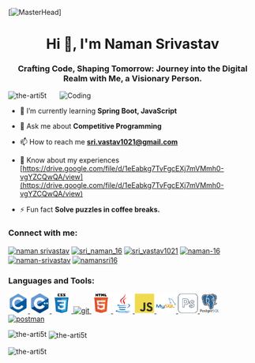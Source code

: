 [![MasterHead](https://media.licdn.com/dms/image/C4D16AQH_IepYscbuDQ/profile-displaybackgroundimage-shrink_350_1400/0/1647781218171?e=1709164800&v=beta&t=qws3Dnb_hDXzf0geqVuZUxpx7FDJEeyRgTQIbn8C9Hs)]
<h1 align="center">Hi 👋, I'm Naman Srivastav</h1>
<h3 align="center">Crafting Code, Shaping Tomorrow: Journey into the Digital Realm with Me, a Visionary Person.</h3>
<img align="right" alt="Coding" width="400" src="https://camo.githubusercontent.com/2024b4acc66429c1d1dfbe6bcfbe35897f5d939da3522d35922057296eeaf7e6/68747470733a2f2f63646e2e6472696262626c652e636f6d2f75736572732f323133313939332f73637265656e73686f74732f343934383733362f74686f75676874776f726b732d6769665f6472696262626c652e676966">


<p align="left"> <img src="https://komarev.com/ghpvc/?username=the-arti5t&label=Profile%20views&color=0e75b6&style=flat-square" alt="the-arti5t" /> </p>

- 🌱 I’m currently learning **Spring Boot, JavaScript**

- 💬 Ask me about **Competitive Programming**

- 📫 How to reach me **sri.vastav1021@gmail.com**

- 📄 Know about my experiences [https://drive.google.com/file/d/1eEabkg7TvFgcEXj7mVMmh0-vgYZCQwQA/view](https://drive.google.com/file/d/1eEabkg7TvFgcEXj7mVMmh0-vgYZCQwQA/view)

- ⚡ Fun fact **Solve puzzles in coffee breaks.**

<h3 align="left">Connect with me:</h3>
<p align="left">
<a href="https://linkedin.com/in/naman-srivastav-20a134202" target="blank"><img align="center" src="https://raw.githubusercontent.com/rahuldkjain/github-profile-readme-generator/master/src/images/icons/Social/linked-in-alt.svg" alt="naman srivastav" height="30" width="40" /></a>
<a href="https://www.codechef.com/users/sri_naman_16" target="blank"><img align="center" src="https://cdn.jsdelivr.net/npm/simple-icons@3.1.0/icons/codechef.svg" alt="sri_naman_16" height="30" width="40" /></a>
<a href="https://www.hackerrank.com/sri_vastav1021" target="blank"><img align="center" src="https://raw.githubusercontent.com/rahuldkjain/github-profile-readme-generator/master/src/images/icons/Social/hackerrank.svg" alt="sri_vastav1021" height="30" width="40" /></a>
<a href="https://codeforces.com/profile/naman-16" target="blank"><img align="center" src="https://raw.githubusercontent.com/rahuldkjain/github-profile-readme-generator/master/src/images/icons/Social/codeforces.svg" alt="naman-16" height="30" width="40" /></a>
<a href="https://www.leetcode.com/naman-srivastav" target="blank"><img align="center" src="https://raw.githubusercontent.com/rahuldkjain/github-profile-readme-generator/master/src/images/icons/Social/leet-code.svg" alt="naman-srivastav" height="30" width="40" /></a>
<a href="https://auth.geeksforgeeks.org/user/namansri16" target="blank"><img align="center" src="https://raw.githubusercontent.com/rahuldkjain/github-profile-readme-generator/master/src/images/icons/Social/geeks-for-geeks.svg" alt="namansri16" height="30" width="40" /></a>
</p>

<h3 align="left">Languages and Tools:</h3>
<p align="left"> <a href="https://www.cprogramming.com/" target="_blank" rel="noreferrer"> <img src="https://raw.githubusercontent.com/devicons/devicon/master/icons/c/c-original.svg" alt="c" width="40" height="40"/> </a> <a href="https://www.w3schools.com/cpp/" target="_blank" rel="noreferrer"> <img src="https://raw.githubusercontent.com/devicons/devicon/master/icons/cplusplus/cplusplus-original.svg" alt="cplusplus" width="40" height="40"/> </a> <a href="https://www.w3schools.com/css/" target="_blank" rel="noreferrer"> <img src="https://raw.githubusercontent.com/devicons/devicon/master/icons/css3/css3-original-wordmark.svg" alt="css3" width="40" height="40"/> </a> <a href="https://git-scm.com/" target="_blank" rel="noreferrer"> <img src="https://www.vectorlogo.zone/logos/git-scm/git-scm-icon.svg" alt="git" width="40" height="40"/> </a> <a href="https://www.w3.org/html/" target="_blank" rel="noreferrer"> <img src="https://raw.githubusercontent.com/devicons/devicon/master/icons/html5/html5-original-wordmark.svg" alt="html5" width="40" height="40"/> </a> <a href="https://www.java.com" target="_blank" rel="noreferrer"> <img src="https://raw.githubusercontent.com/devicons/devicon/master/icons/java/java-original.svg" alt="java" width="40" height="40"/> </a> <a href="https://developer.mozilla.org/en-US/docs/Web/JavaScript" target="_blank" rel="noreferrer"> <img src="https://raw.githubusercontent.com/devicons/devicon/master/icons/javascript/javascript-original.svg" alt="javascript" width="40" height="40"/> </a> <a href="https://www.mysql.com/" target="_blank" rel="noreferrer"> <img src="https://raw.githubusercontent.com/devicons/devicon/master/icons/mysql/mysql-original-wordmark.svg" alt="mysql" width="40" height="40"/> </a> <a href="https://www.photoshop.com/en" target="_blank" rel="noreferrer"> <img src="https://raw.githubusercontent.com/devicons/devicon/master/icons/photoshop/photoshop-line.svg" alt="photoshop" width="40" height="40"/> </a> <a href="https://www.postgresql.org" target="_blank" rel="noreferrer"> <img src="https://raw.githubusercontent.com/devicons/devicon/master/icons/postgresql/postgresql-original-wordmark.svg" alt="postgresql" width="40" height="40"/> </a> <a href="https://postman.com" target="_blank" rel="noreferrer"> <img src="https://www.vectorlogo.zone/logos/getpostman/getpostman-icon.svg" alt="postman" width="40" height="40"/> </a> </p>

<p><img align="left" src="https://github-readme-stats.vercel.app/api/top-langs?username=the-arti5t&show_icons=true&theme=dark&locale=en&layout=compact" alt="the-arti5t" /></p>

<p>&nbsp;<img align="center" src="https://github-readme-stats.vercel.app/api?username=the-arti5t&show_icons=true&theme=merko&locale=en" alt="the-arti5t" /></p>

<p><img align="center" src="https://github-readme-streak-stats.herokuapp.com/?user=the-arti5t&theme=dark" alt="the-arti5t" /></p>
